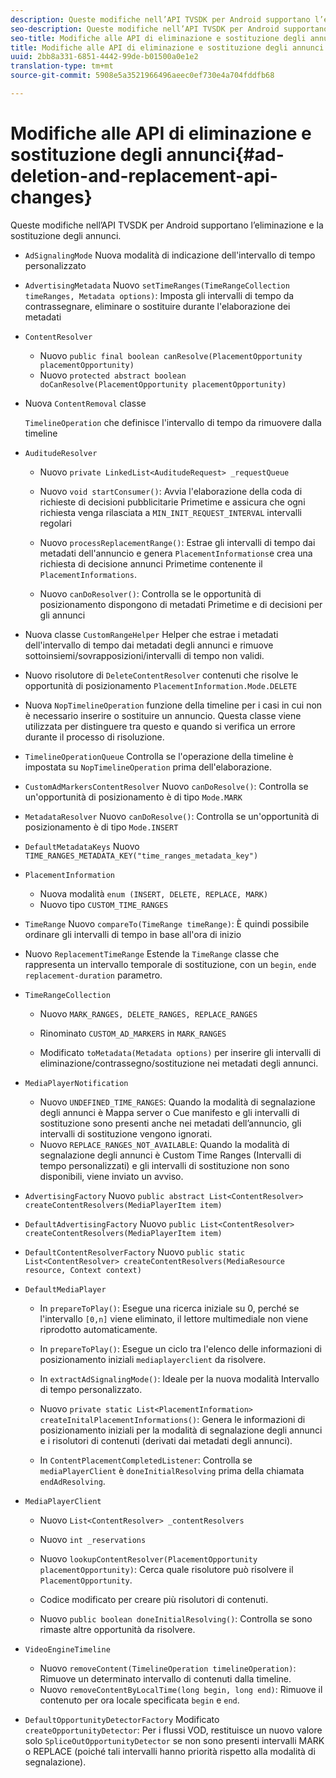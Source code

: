 ```yaml
---
description: Queste modifiche nell’API TVSDK per Android supportano l’eliminazione e la sostituzione degli annunci.
seo-description: Queste modifiche nell’API TVSDK per Android supportano l’eliminazione e la sostituzione degli annunci.
seo-title: Modifiche alle API di eliminazione e sostituzione degli annunci
title: Modifiche alle API di eliminazione e sostituzione degli annunci
uuid: 2bb8a331-6851-4442-99de-b01500a0e1e2
translation-type: tm+mt
source-git-commit: 5908e5a3521966496aeec0ef730e4a704fddfb68

---
```



# Modifiche alle API di eliminazione e sostituzione degli annunci{#ad-deletion-and-replacement-api-changes}

Queste modifiche nell’API TVSDK per Android supportano l’eliminazione e la sostituzione degli annunci.

* `AdSignalingMode` Nuova modalità di indicazione dell&#39;intervallo di tempo personalizzato

* `AdvertisingMetadata` Nuovo `setTimeRanges(TimeRangeCollection timeRanges, Metadata options)`: Imposta gli intervalli di tempo da contrassegnare, eliminare o sostituire durante l&#39;elaborazione dei metadati

* `ContentResolver`

   * Nuovo `public final boolean canResolve(PlacementOpportunity placementOpportunity)`
   * Nuovo `protected abstract boolean doCanResolve(PlacementOpportunity placementOpportunity)`

* Nuova `ContentRemoval` classe

   `TimelineOperation` che definisce l&#39;intervallo di tempo da rimuovere dalla timeline

* `AuditudeResolver`

   * Nuovo `private LinkedList<AuditudeRequest> _requestQueue`
   * Nuovo `void startConsumer()`: Avvia l&#39;elaborazione della coda di richieste di decisioni pubblicitarie Primetime e assicura che ogni richiesta venga rilasciata a `MIN_INIT_REQUEST_INTERVAL` intervalli regolari

   * Nuovo `processReplacementRange()`: Estrae gli intervalli di tempo dai metadati dell&#39;annuncio e genera `PlacementInformations`e crea una richiesta di decisione annunci Primetime contenente il `PlacementInformations`.

   * Nuovo `canDoResolver()`: Controlla se le opportunità di posizionamento dispongono di metadati Primetime e di decisioni per gli annunci

* Nuova classe `CustomRangeHelper` Helper che estrae i metadati dell&#39;intervallo di tempo dai metadati degli annunci e rimuove sottoinsiemi/sovrapposizioni/intervalli di tempo non validi.

* Nuovo risolutore di `DeleteContentResolver` contenuti che risolve le opportunità di posizionamento `PlacementInformation.Mode.DELETE`

* Nuova `NopTimelineOperation` funzione della timeline per i casi in cui non è necessario inserire o sostituire un annuncio. Questa classe viene utilizzata per distinguere tra questo e quando si verifica un errore durante il processo di risoluzione.

* `TimelineOperationQueue` Controlla se l&#39;operazione della timeline è impostata su `NopTimelineOperation` prima dell&#39;elaborazione.

* `CustomAdMarkersContentResolver` Nuovo `canDoResolve()`: Controlla se un&#39;opportunità di posizionamento è di tipo `Mode.MARK`

* `MetadataResolver` Nuovo `canDoResolve()`: Controlla se un&#39;opportunità di posizionamento è di tipo `Mode.INSERT`

* `DefaultMetadataKeys` Nuovo `TIME_RANGES_METADATA_KEY("time_ranges_metadata_key")`

* `PlacementInformation`

   * Nuova modalità `enum (INSERT, DELETE, REPLACE, MARK)`
   * Nuovo tipo `CUSTOM_TIME_RANGES`

* `TimeRange` Nuovo `compareTo(TimeRange timeRange)`: È quindi possibile ordinare gli intervalli di tempo in base all&#39;ora di inizio

* Nuovo `ReplacementTimeRange` Estende la `TimeRange` classe che rappresenta un intervallo temporale di sostituzione, con un `begin`, `end`e `replacement-duration` parametro.

* `TimeRangeCollection`

   * Nuovo `MARK_RANGES, DELETE_RANGES, REPLACE_RANGES`
   * Rinominato `CUSTOM_AD_MARKERS` in `MARK_RANGES`

   * Modificato `toMetadata(Metadata options)` per inserire gli intervalli di eliminazione/contrassegno/sostituzione nei metadati degli annunci.

* `MediaPlayerNotification`

   * Nuovo `UNDEFINED_TIME_RANGES`: Quando la modalità di segnalazione degli annunci è Mappa server o Cue manifesto e gli intervalli di sostituzione sono presenti anche nei metadati dell’annuncio, gli intervalli di sostituzione vengono ignorati.
   * Nuovo `REPLACE_RANGES_NOT_AVAILABLE`: Quando la modalità di segnalazione degli annunci è Custom Time Ranges (Intervalli di tempo personalizzati) e gli intervalli di sostituzione non sono disponibili, viene inviato un avviso.

* `AdvertisingFactory` Nuovo `public abstract List<ContentResolver> createContentResolvers(MediaPlayerItem item)`

* `DefaultAdvertisingFactory` Nuovo `public List<ContentResolver> createContentResolvers(MediaPlayerItem item)`

* `DefaultContentResolverFactory` Nuovo `public static List<ContentResolver> createContentResolvers(MediaResource resource, Context context)`

* `DefaultMediaPlayer`

   * In `prepareToPlay()`: Esegue una ricerca iniziale su 0, perché se l&#39;intervallo `[0,n]` viene eliminato, il lettore multimediale non viene riprodotto automaticamente.

   * In `prepareToPlay()`: Esegue un ciclo tra l&#39;elenco delle informazioni di posizionamento iniziali `mediaplayerclient` da risolvere.

   * In `extractAdSignalingMode()`: Ideale per la nuova modalità Intervallo di tempo personalizzato.
   * Nuovo `private static List<PlacementInformation> createInitalPlacementInformations()`: Genera le informazioni di posizionamento iniziali per la modalità di segnalazione degli annunci e i risolutori di contenuti (derivati dai metadati degli annunci).
   * In `ContentPlacementCompletedListener`: Controlla se `mediaPlayerClient` è `doneInitialResolving` prima della chiamata `endAdResolving`.

* `MediaPlayerClient`

   * Nuovo `List<ContentResolver> _contentResolvers`
   * Nuovo `int _reservations`
   * Nuovo `lookupContentResolver(PlacementOpportunity placementOpportunity)`: Cerca quale risolutore può risolvere il `PlacementOpportunity`.

   * Codice modificato per creare più risolutori di contenuti.
   * Nuovo `public boolean doneInitialResolving()`: Controlla se sono rimaste altre opportunità da risolvere.

* `VideoEngineTimeline`

   * Nuovo `removeContent(TimelineOperation timelineOperation)`: Rimuove un determinato intervallo di contenuti dalla timeline.
   * Nuovo `removeContentByLocalTime(long begin, long end)`: Rimuove il contenuto per ora locale specificata `begin` e `end`.

* `DefaultOpportunityDetectorFactory` Modificato `createOpportunityDetector`: Per i flussi VOD, restituisce un nuovo valore solo `SpliceOutOpportunityDetector` se non sono presenti intervalli MARK o REPLACE (poiché tali intervalli hanno priorità rispetto alla modalità di segnalazione).


